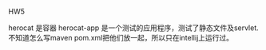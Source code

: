 HW5

herocat 是容器
herocat-app 是一个测试的应用程序，测试了静态文件及servlet.不知道怎么写maven pom.xml把他们放一起，所以只在intellij上运行过。
